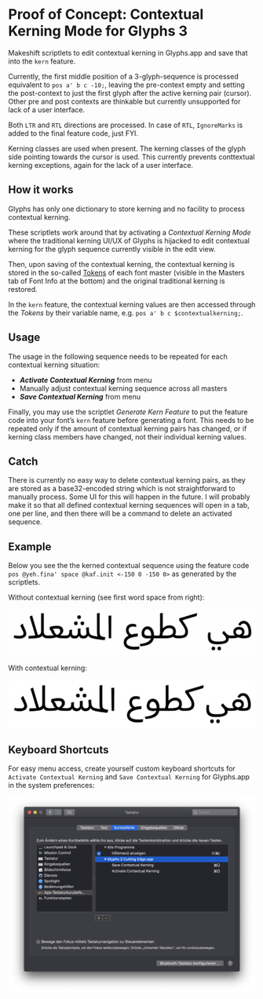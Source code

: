 # Proof of Concept: Contextual Kerning Mode for Glyphs 3

Makeshift scriptlets to edit contextual kerning in Glyphs.app and save that into the `kern` feature.

Currently, the first middle position of a 3-glyph-sequence is processed equivalent to `pos a' b c -10;`, leaving the pre-context empty and setting the post-context to just the first glyph after the active kerning pair (cursor). Other pre and post contexts are thinkable but currently unsupported for lack of a user interface.

Both `LTR` and `RTL` directions are processed. In case of `RTL`, `IgnoreMarks` is added to the final feature code, just FYI.

Kerning classes are used when present. The kerning classes of the glyph side pointing towards the cursor is used. This currently prevents conttextual kerning exceptions, again for the lack of a user interface.

## How it works

Glyphs has only one dictionary to store kerning and no facility to process contextual kerning. 

These scriptlets work around that by activating a _Contextual Kerning Mode_ where the traditional kerning UI/UX of Glyphs is hijacked to edit contextual kerning for the glyph sequence currently visible in the edit view. 

Then, upon saving of the contextual kerning, the contextual kerning is stored in the so-called [Tokens](https://glyphsapp.com/learn/tokens) of each font master (visible in the Masters tab of Font Info at the bottom) and the original traditional kerning is restored.

In the `kern` feature, the contextual kerning values are then accessed through the _Tokens_ by their variable name, e.g. `pos a' b c $contextualkerning;`.

## Usage

The usage in the following sequence needs to be repeated for each contextual kerning situation:

* ___Activate Contextual Kerning___ from menu
* Manually adjust contextual kerning sequence across all masters
* ___Save Contextual Kerning___ from menu

Finally, you may use the scriptlet _Generate Kern Feature_ to put the feature code into your font’s `kern` feature before generating a font. This needs to be repeated only if the amount of contextual kerning pairs has changed, or if kerning class members have changed, not their individual kerning values.

## Catch

There is currently no easy way to delete contextual kerning pairs, as they are stored as a base32-encoded string which is not straightforward to manually process. Some UI for this will happen in the future. I will probably make it so that all defined contextual kerning sequences will open in a tab, one per line, and then there will be a command to delete an activated sequence.

## Example

Below you see the the kerned contextual sequence using the feature code `pos @yeh.fina' space @kaf.init <-150 0 -150 0>` as generated by the scriptlets.

Without contextual kerning (see first word space from right):

![](without.png)

With contextual kerning:

![](with.png)



## Keyboard Shortcuts

For easy menu access, create yourself custom keyboard shortcuts for `Activate Contextual Kerning` and `Save Contextual Kerning` for Glyphs.app in the system preferences:

![](systempreferences.png)
